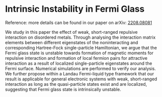 # Intrinsic Instability in Fermi Glass
Reference: more details can be found in our paper on arXiv: [2208.08081](https://arxiv.org/pdf/2208.08081.pdf)     
  
We study in this paper the effect of weak, short-ranged repulsive interaction on disordered metals. Through analysing the interaction matrix elements between different eigenstates of the noninteracting and corresponding Hartree-Fock single-particle Hamiltonian, we argue that the Fermi
glass state is unstable towards formation of magnetic moments for repulsive interaction and formation of local fermion pairs for attractive interaction as a result of localized single-particle eigenstates around the Fermi surface. Numerical simulations are performed to verify our analysis. We further
propose within a Landau Fermi-liquid type framework that our result is applicable for general electronic systems with weak, short-ranged interaction as long as the quasi-particle states exist and are
localized, suggesting that Fermi glass state is intrinsically unstable.
